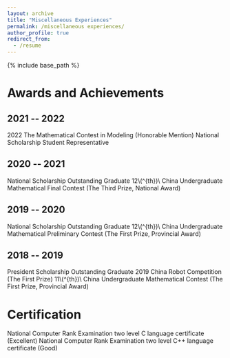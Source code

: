 ```yaml
---
layout: archive
title: "Miscellaneous Experiences"
permalink: /miscellaneous experiences/
author_profile: true
redirect_from:
  - /resume
---
```


{% include base_path %}

Awards and Achievements
======

2021 -- 2022
------
2022 The Mathematical Contest in Modeling (Honorable Mention)
National Scholarship Student Representative

2020 -- 2021
------
National Scholarship Outstanding Graduate
12\\(^{th})\\ China Undergraduate Mathematical Final Contest (The Third Prize, National Award)

2019 -- 2020
------
National Scholarship Outstanding Graduate
12\\(^{th})\\ China Undergraduate Mathematical Preliminary Contest (The First Prize, Provincial Award)

2018 -- 2019
------
President Scholarship Outstanding Graduate
2019 China Robot Competition (The First Prize)
11\\(^{th})\\ China Undergraduate Mathematical Contest (The First Prize, Provincial Award)

Certification
======
National Computer Rank Examination two level C language certificate (Excellent)
National Computer Rank Examination two level C++ language certificate (Good)
